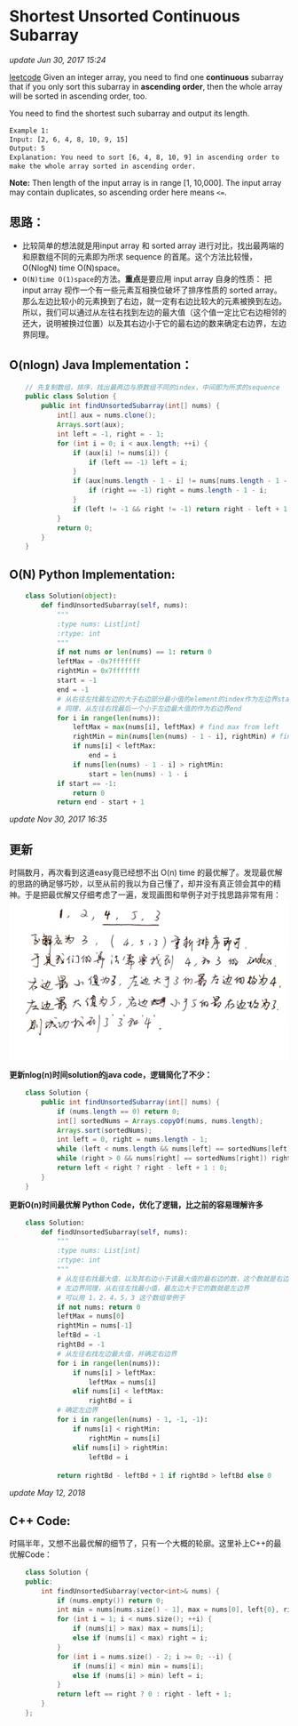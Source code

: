 # Shortest Unsorted Continuous Subarray

_update Jun 30, 2017 15:24_

[leetcode](https://leetcode.com/problems/shortest-unsorted-continuous-subarray/#/description) Given an integer array, you need to find one **continuous** subarray that if you only sort this subarray in **ascending order**, then the whole array will be sorted in ascending order, too.

You need to find the shortest such subarray and output its length.

```text
Example 1:
Input: [2, 6, 4, 8, 10, 9, 15]
Output: 5
Explanation: You need to sort [6, 4, 8, 10, 9] in ascending order to make the whole array sorted in ascending order.
```

**Note:** Then length of the input array is in range \[1, 10,000\]. The input array may contain duplicates, so ascending order here means `<=`.

## 思路：

* 比较简单的想法就是用input array 和 sorted array 进行对比，找出最两端的和原数组不同的元素即为所求 sequence 的首尾。这个方法比较慢，O\(NlogN\) time O\(N\)space。
* `O(N)time O(1)space`的方法。**重点**是要应用 input array 自身的性质： 把input array 视作一个有一些元素互相换位破坏了排序性质的 sorted array。那么左边比较小的元素换到了右边，就一定有右边比较大的元素被换到左边。所以，我们可以通过从左往右找到左边的最大值（这个值一定比它右边相邻的还大，说明被换过位置）以及其右边小于它的最右边的数来确定右边界，左边界同理。

## O\(nlogn\) Java Implementation：

```java
    // 先复制数组，排序，找出最两边与原数组不同的index，中间即为所求的sequence
    public class Solution {
        public int findUnsortedSubarray(int[] nums) {
            int[] aux = nums.clone();
            Arrays.sort(aux);
            int left = -1, right = - 1;
            for (int i = 0; i < aux.length; ++i) {
                if (aux[i] != nums[i]) {
                    if (left == -1) left = i;
                }
                if (aux[nums.length - 1 - i] != nums[nums.length - 1 - i]) {
                    if (right == -1) right = nums.length - 1 - i;
                }
                if (left != -1 && right != -1) return right - left + 1;
            }
            return 0;
        }
    }
```

## O\(N\) Python Implementation:

```python
    class Solution(object):
        def findUnsortedSubarray(self, nums):
            """
            :type nums: List[int]
            :rtype: int
            """
            if not nums or len(nums) == 1: return 0
            leftMax = -0x7fffffff
            rightMin = 0x7fffffff
            start = -1
            end = -1
            # 从右往左找最左边的大于右边部分最小值的element的index作为左边界start
            # 同理，从左往右找最后一个小于左边最大值的作为右边界end
            for i in range(len(nums)):
                leftMax = max(nums[i], leftMax) # find max from left
                rightMin = min(nums[len(nums) - 1 - i], rightMin) # find min from right
                if nums[i] < leftMax:
                    end = i
                if nums[len(nums) - 1 - i] > rightMin:
                    start = len(nums) - 1 - i
            if start == -1:
                return 0
            return end - start + 1
```

_update Nov 30, 2017 16:35_

## 更新

时隔数月，再次看到这道easy竟已经想不出 O\(n\) time 的最优解了。发现最优解的思路的确足够巧妙，以至从前的我以为自己懂了，却并没有真正领会其中的精神。于是把最优解又仔细考虑了一遍，发现画图和举例子对于找思路非常有用： ![](../../.gitbook/assets/shortest-unsorted-continuous-subarray%20%281%29%20%281%29%20%281%29%20%281%29%20%281%29.jpg)

**更新nlog\(n\)时间solution的java code，逻辑简化了不少：**

```java
    class Solution {
        public int findUnsortedSubarray(int[] nums) {
            if (nums.length == 0) return 0;
            int[] sortedNums = Arrays.copyOf(nums, nums.length);
            Arrays.sort(sortedNums);
            int left = 0, right = nums.length - 1;
            while (left < nums.length && nums[left] == sortedNums[left]) left++;
            while (right > 0 && nums[right] == sortedNums[right]) right--;
            return left < right ? right - left + 1 : 0;
        }
    }
```

**更新O\(n\)时间最优解 Python Code，优化了逻辑，比之前的容易理解许多**

```python
    class Solution:
        def findUnsortedSubarray(self, nums):
            """
            :type nums: List[int]
            :rtype: int
            """
            # 从左往右找最大值，以及其右边小于该最大值的最右边的数，这个数就是右边界；
            # 左边界同理，从右往左找最小值，最左边大于它的数就是左边界
            # 可以用 1，2，4，5，3 这个数组举例子
            if not nums: return 0
            leftMax = nums[0]
            rightMin = nums[-1]
            leftBd = -1
            rightBd = -1
            # 从左往右找左边最大值，并确定右边界
            for i in range(len(nums)):
                if nums[i] > leftMax:
                    leftMax = nums[i]
                elif nums[i] < leftMax:
                    rightBd = i
            # 确定左边界
            for i in range(len(nums) - 1, -1, -1):
                if nums[i] < rightMin:
                    rightMin = nums[i]
                elif nums[i] > rightMin:
                    leftBd = i

            return rightBd - leftBd + 1 if rightBd > leftBd else 0
```

_update May 12, 2018_

## C++ Code:

时隔半年，又想不出最优解的细节了，只有一个大概的轮廓。这里补上C++的最优解Code：

```cpp
    class Solution {
    public:
        int findUnsortedSubarray(vector<int>& nums) {
            if (nums.empty()) return 0;
            int min = nums[nums.size() - 1], max = nums[0], left{0}, right{0};
            for (int i = 1; i < nums.size(); ++i) {
                if (nums[i] > max) max = nums[i];
                else if (nums[i] < max) right = i;
            }
            for (int i = nums.size() - 2; i >= 0; --i) {
                if (nums[i] < min) min = nums[i];
                else if (nums[i] > min) left = i;
            }
            return left == right ? 0 : right - left + 1;
        }
    };
```


